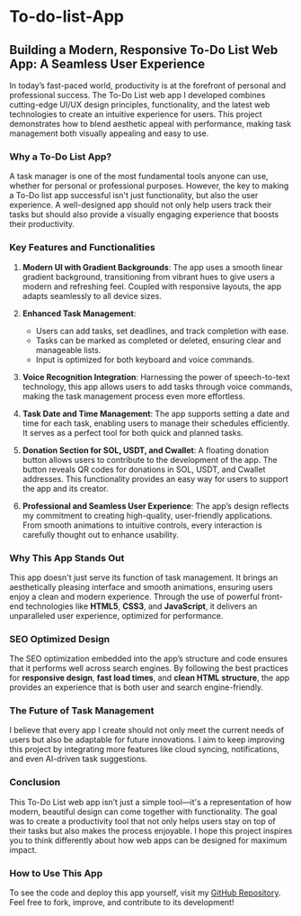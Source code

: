 # To-do-list-App

## Building a Modern, Responsive To-Do List Web App: A Seamless User Experience

In today’s fast-paced world, productivity is at the forefront of personal and professional success. The To-Do List web app I developed combines cutting-edge UI/UX design principles, functionality, and the latest web technologies to create an intuitive experience for users. This project demonstrates how to blend aesthetic appeal with performance, making task management both visually appealing and easy to use.

### Why a To-Do List App?

A task manager is one of the most fundamental tools anyone can use, whether for personal or professional purposes. However, the key to making a To-Do list app successful isn't just functionality, but also the user experience. A well-designed app should not only help users track their tasks but should also provide a visually engaging experience that boosts their productivity.

### Key Features and Functionalities

1. **Modern UI with Gradient Backgrounds**:
   The app uses a smooth linear gradient background, transitioning from vibrant hues to give users a modern and refreshing feel. Coupled with responsive layouts, the app adapts seamlessly to all device sizes.

2. **Enhanced Task Management**:
   - Users can add tasks, set deadlines, and track completion with ease.
   - Tasks can be marked as completed or deleted, ensuring clear and manageable lists.
   - Input is optimized for both keyboard and voice commands.

3. **Voice Recognition Integration**:
   Harnessing the power of speech-to-text technology, this app allows users to add tasks through voice commands, making the task management process even more effortless.

4. **Task Date and Time Management**:
   The app supports setting a date and time for each task, enabling users to manage their schedules efficiently. It serves as a perfect tool for both quick and planned tasks.

5. **Donation Section for SOL, USDT, and Cwallet**:
   A floating donation button allows users to contribute to the development of the app. The button reveals QR codes for donations in SOL, USDT, and Cwallet addresses. This functionality provides an easy way for users to support the app and its creator.

6. **Professional and Seamless User Experience**:
   The app’s design reflects my commitment to creating high-quality, user-friendly applications. From smooth animations to intuitive controls, every interaction is carefully thought out to enhance usability.

### Why This App Stands Out

This app doesn't just serve its function of task management. It brings an aesthetically pleasing interface and smooth animations, ensuring users enjoy a clean and modern experience. Through the use of powerful front-end technologies like **HTML5**, **CSS3**, and **JavaScript**, it delivers an unparalleled user experience, optimized for performance.

### SEO Optimized Design

The SEO optimization embedded into the app’s structure and code ensures that it performs well across search engines. By following the best practices for **responsive design**, **fast load times**, and **clean HTML structure**, the app provides an experience that is both user and search engine-friendly.

### The Future of Task Management

I believe that every app I create should not only meet the current needs of users but also be adaptable for future innovations. I aim to keep improving this project by integrating more features like cloud syncing, notifications, and even AI-driven task suggestions.

### Conclusion

This To-Do List web app isn’t just a simple tool—it's a representation of how modern, beautiful design can come together with functionality. The goal was to create a productivity tool that not only helps users stay on top of their tasks but also makes the process enjoyable. I hope this project inspires you to think differently about how web apps can be designed for maximum impact.

### How to Use This App

To see the code and deploy this app yourself, visit my [GitHub Repository](#). Feel free to fork, improve, and contribute to its development!
